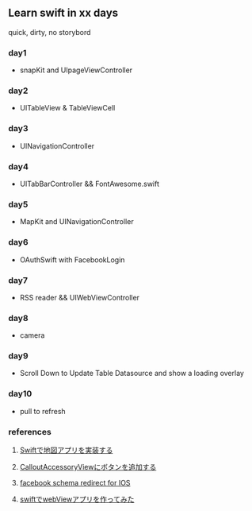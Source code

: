 ## Learn swift in xx days

quick, dirty, no storybord

### day1

* snapKit and UIpageViewController

### day2

* UITableView & TableViewCell

### day3

* UINavigationController 

### day4

* UITabBarController && FontAwesome.swift 

### day5 

* MapKit and UINavigationController

### day6 

* OAuthSwift with FacebookLogin

### day7

* RSS reader && UIWebViewController 

### day8

* camera 

### day9

* Scroll Down to Update Table Datasource and show a loading overlay
  
### day10

* pull to refresh 
### references
1. [Swiftで地図アプリを実装する](http://qiita.com/Takeshi_Akutsu/items/12dbb29bcf0e0c49e28c)

2. [CalloutAccessoryViewにボタンを追加する](http://qiita.com/arthur87/items/e5978f02e2d575c9cbf7) 

3. [facebook schema redirect for IOS](https://github.com/dongri/oauthswift.herokuapp.com) 

3. [swiftでwebViewアプリを作ってみた](http://qiita.com/drobune/items/17295b2de6663b56785a) 
